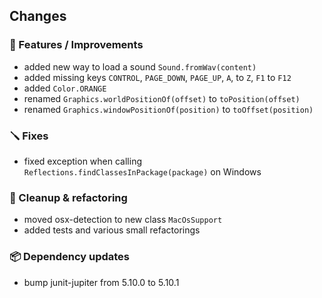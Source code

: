 ## Changes

### 🚀 Features / Improvements

- added new way to load a sound `Sound.fromWav(content)`
- added missing keys `CONTROL`, `PAGE_DOWN`, `PAGE_UP`, `A`, to `Z`,  `F1` to `F12`
- added `Color.ORANGE`
- renamed `Graphics.worldPositionOf(offset)` to `toPosition(offset)`
- renamed `Graphics.windowPositionOf(position)` to `toOffset(position)`

### 🪛 Fixes

-  fixed exception when calling `Reflections.findClassesInPackage(package)` on Windows

### 🧽 Cleanup & refactoring

- moved osx-detection to new class `MacOsSupport`
- added tests and various small refactorings

### 📦 Dependency updates

- bump junit-jupiter from 5.10.0 to 5.10.1
